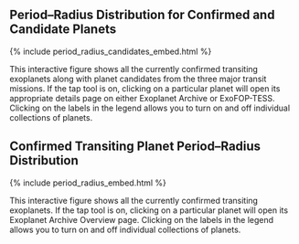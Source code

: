 ## Period–Radius Distribution for Confirmed and Candidate Planets

{% include period_radius_candidates_embed.html %}

This interactive figure shows all the currently confirmed transiting exoplanets
along with planet candidates from the three major transit missions.
If the tap tool is on, clicking on a particular planet will open its appropriate
details page on either Exoplanet Archive or ExoFOP-TESS. Clicking on the
labels in the legend allows you to turn on and off individual collections of
planets.


## Confirmed Transiting Planet Period–Radius Distribution


{% include period_radius_embed.html %}

This interactive figure shows all the currently confirmed transiting exoplanets.
If the tap tool is on, clicking on a particular planet will open its Exoplanet
Archive Overview page. Clicking on the labels in the legend allows you to turn
on and off individual collections of planets.
